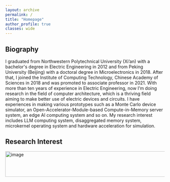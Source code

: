 ```yaml
---
layout: archive
permalink: /
title: "Homepage"
author_profile: true
classes: wide
---
```


## Biography
I graduated from Northwestern Polytechnical University (Xi’an) with a bachelor's degree in Electric Engineering in 2012 and from Peking University (Beijing) with a doctoral degree in Microelectronics in 2018. After that, I joined the Institute of Computing Technology, Chinese Academy of Sciences in 2018 and was promoted to associate professor in 2021. With more than ten years of experience in Electric Engineering, now I’m doing research in the field of computer architecture, which is a thriving field aiming to make better use of electric devices and circuits. I have experiences in making various prototypes such as a Monte Carlo device simulator, an Open-Accelerator-Module-based Compute-in-Memory server system, an edge AI computing system and so on. My research interest includes LLM computing system, disaggregated memory system, microkernel operating system and hardware acceleration for simulation. 
## Research Interest
<img width="789" height="81" alt="image" src="https://github.com/yinlongsan/yinlongsan.github.io/tree/master/images/ResearchInterest.jpg" />
 
